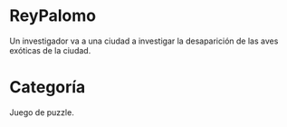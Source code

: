 
# ReyPalomo
Un investigador va a una ciudad a investigar la desaparición de las aves exóticas de la ciudad.

# Categoría
Juego de puzzle.
